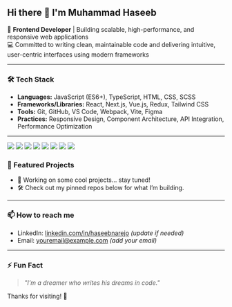 ## Hi there 👋 I'm Muhammad Haseeb

🎯 **Frontend Developer** | Building scalable, high-performance, and responsive web applications  
💻 Committed to writing clean, maintainable code and delivering intuitive, user-centric interfaces using modern frameworks

---

### 🛠 Tech Stack

- **Languages:** JavaScript (ES6+), TypeScript, HTML, CSS, SCSS
- **Frameworks/Libraries:** React, Next.js, Vue.js, Redux, Tailwind CSS
- **Tools:** Git, GitHub, VS Code, Webpack, Vite, Figma
- **Practices:** Responsive Design, Component Architecture, API Integration, Performance Optimization

---

<p align="left"> <img src="https://img.shields.io/badge/Next.js-000000?style=for-the-badge&logo=next.js&logoColor=white" /> <img src="https://img.shields.io/badge/React.js-61DAFB?style=for-the-badge&logo=react&logoColor=black" /> <img src="https://img.shields.io/badge/Vue.js-4FC08D?style=for-the-badge&logo=vue.js&logoColor=white" /> <img src="https://img.shields.io/badge/JavaScript-F7DF1E?style=for-the-badge&logo=javascript&logoColor=black" /> <img src="https://img.shields.io/badge/TypeScript-3178C6?style=for-the-badge&logo=typescript&logoColor=white" /> <img src="https://img.shields.io/badge/SCSS-CC6699?style=for-the-badge&logo=sass&logoColor=white" /> <img src="https://img.shields.io/badge/CSS-1572B6?style=for-the-badge&logo=css3&logoColor=white" />  <img src="https://img.shields.io/badge/HTML-E34F26?style=for-the-badge&logo=html5&logoColor=white" /> </p>

### 📂 Featured Projects

- 🚧 Working on some cool projects... stay tuned!
- 🛠 Check out my pinned repos below for what I’m building.

---

### 📫 How to reach me

- LinkedIn: [linkedin.com/in/haseebnarejo](https://linkedin.com/in/haseebnarejo) *(update if needed)*  
- Email: [youremail@example.com](mailto:youremail@example.com) *(add your email)*  

---

### ⚡ Fun Fact

> _"I’m a dreamer who writes his dreams in code."_  

Thanks for visiting! 🌟
